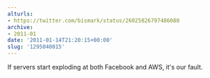 ```yaml
---
alturls:
- https://twitter.com/bismark/status/26025826797486080
archive:
- 2011-01
date: '2011-01-14T21:20:15+00:00'
slug: '1295040015'
---
```


If servers start exploding at both Facebook and AWS, it's our fault.

